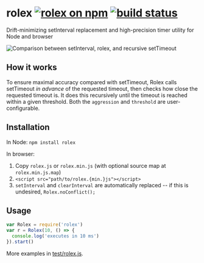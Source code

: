 # rolex [![rolex on npm](https://img.shields.io/npm/dm/rolex.svg?maxAge=2592000)](https://www.npmjs.com/package/rolex) [![build status](https://img.shields.io/travis/dbkaplun/rolex.svg?maxAge=2592000)](https://travis-ci.org/dbkaplun/rolex)

Drift-minimizing setInterval replacement and high-precision timer utility for Node and browser

![Comparison between setInterval, rolex, and recursive setTimeout](timer-comparison.gif)

## How it works

To ensure maximal accuracy compared with setTimeout, Rolex calls setTimeout *in advance* of the requested timeout, then checks how close the requested timeout
is. It does this recursively until the timeout is reached within a given
threshold. Both the `aggression` and `threshold` are user-configurable.

## Installation

In Node: `npm install rolex`

In browser:

1. Copy `rolex.js` or `rolex.min.js` (with optional source map at `rolex.min.js.map`)
2. `<script src="path/to/rolex.{min.}js"></script>`
3. `setInterval` and `clearInterval` are automatically replaced -- if this is undesired, `Rolex.noConflict();`

## Usage

```js
var Rolex = require('rolex')
var r = Rolex(10, () => {
  console.log('executes in 10 ms')
}).start()
```

More examples in [test/rolex.js](test/rolex.js).
